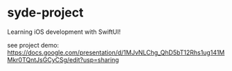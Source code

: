# syde-project
Learning iOS development with SwiftUI!

see project demo: https://docs.google.com/presentation/d/1MJvNLChg_QhD5bT12Rhs1ug141MMkr0TQntJsGCyCSg/edit?usp=sharing
